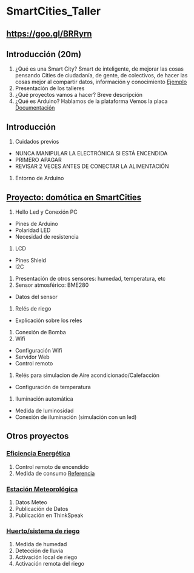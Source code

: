 # SmartCities_Taller

## https://goo.gl/BRRyrn


## Introducción (20m)
1. ¿Qué es una Smart City?
Smart de inteligente, de mejorar  las cosas pensando
Cities de ciudadanía, de gente, de colectivos, de hacer las cosas mejor al compartir datos, información y conocimiento
[Ejemplo](https://programarfacil.com/podcast/medir-consumo-electrico-arduino)
1. Presentación de los talleres
1. ¿Qué proyectos vamos a hacer?
Breve descripción
1. ¿Qué es Arduino?
Hablamos de la plataforma
Vemos la placa [Documentación](http://www.arduino.org/learning/getting-started/getting-started-with-arduino-uno-wifi)



## Introducción
1. Cuidados previos
  * NUNCA MANIPULAR LA ELECTRÓNICA SI ESTÁ ENCENDIDA
  * PRIMERO APAGAR
  * REVISAR 2 VECES ANTES DE CONECTAR LA ALIMENTACIÓN
1. Entorno de Arduino

## [Proyecto: domótica en  SmartCities](https://github.com/javacasm/SmartCities_Domotica)

1. Hello Led y Conexión PC
  * Pines de Arduino
  * Polaridad LED
  * Necesidad de resistencia
1. LCD
  * Pines Shield
  * I2C
1. Presentación de otros sensores: humedad, temperatura, etc
1. Sensor atmosférico: BME280
  * Datos del sensor
1. Relés de riego
  * Explicación sobre los reles
1. Conexión de Bomba
1. Wifi
  * Configuración Wifi
  * Servidor Web
  * Control remoto
1. Relés para simulacion de Aire acondicionado/Calefacción
  * Configuración de temperatura
1. Iluminación automática
  * Medida de luminosidad
  * Conexión de iluminación (simulación con un led)


## Otros proyectos

### [Eficiencia Energética](https://github.com/javacasm/SmartCities_Eficiencia)
1. Control remoto de encendido
1. Medida de consumo [Referencia](https://www.luisllamas.es/arduino-intensidad-consumo-electrico-acs712/)


### [Estación Meteorológica](https://github.com/javacasm/SmartCities_Meteo)
1. Datos Meteo
1. Publicación de Datos
1. Publicación en ThinkSpeak

### [Huerto/sistema de riego](https://github.com/javacasm/SmartCities_Huerto)
1. Medida de humedad
1. Detección de lluvia
1. Activación local de riego
1. Activación remota del riego
